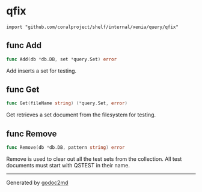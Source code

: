 
# qfix
    import "github.com/coralproject/shelf/internal/xenia/query/qfix"






## func Add
``` go
func Add(db *db.DB, set *query.Set) error
```
Add inserts a set for testing.


## func Get
``` go
func Get(fileName string) (*query.Set, error)
```
Get retrieves a set document from the filesystem for testing.


## func Remove
``` go
func Remove(db *db.DB, pattern string) error
```
Remove is used to clear out all the test sets from the collection.
All test documents must start with QSTEST in their name.









- - -
Generated by [godoc2md](http://godoc.org/github.com/davecheney/godoc2md)